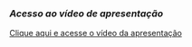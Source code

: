 ### ***Acesso ao vídeo de apresentação***


[Clique aqui e acesse o vídeo da apresentação](https://drive.google.com/file/d/18vjEy9Jjdoxfk93DsTChHR4gWBrzpmJ3/view?usp=sharing)

